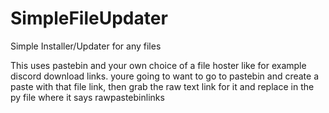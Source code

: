 # SimpleFileUpdater
Simple Installer/Updater for any files

This uses pastebin and your own choice of a file hoster like for example discord download links.
youre going to want to go to pastebin and create a paste with that file link, then grab the raw text link for it and replace
in the py file where it says rawpastebinlinks
